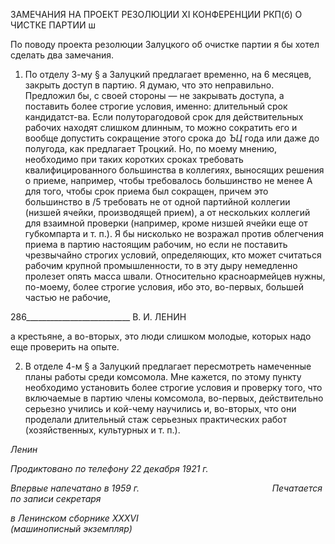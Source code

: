 ЗАМЕЧАНИЯ НА ПРОЕКТ РЕЗОЛЮЦИИ XI КОНФЕРЕНЦИИ РКП(б) О ЧИСТКЕ ПАРТИИ ш

По поводу проекта резолюции Залуцкого об очистке партии я бы хотел сделать два замечания.

1) По отделу 3-му § а Залуцкий предлагает временно, на 6 месяцев, закрыть доступ в партию. Я думаю, что это неправильно. Предложил бы, с своей стороны — не закры­вать доступа, а поставить более строгие условия, именно: длительный срок кандидатст-ва. Если полуторагодовой срок для действительных рабочих находят слишком длин­ным, то можно сократить его и вообще допустить сокращение этого срока до _ЪЦ_ года или даже до полугода, как предлагает Троцкий. Но, по моему мнению, необходимо при таких коротких сроках требовать квалифицированного большинства в коллегиях, выно­сящих решения о приеме, например, чтобы требовалось большинство не менее А для того, чтобы срок приема был сокращен, причем это большинство в /5 требовать не от одной партийной коллегии (низшей ячейки, производящей прием), а от нескольких коллегий для взаимной проверки (например, кроме низшей ячейки еще от губкомпарта и т. п.). Я бы нисколько не возражал против облегчения приема в партию настоящим рабочим, но если не поставить чрезвычайно строгих условий, определяющих, кто мо­жет считаться рабочим крупной промышленности, то в эту дыру немедленно пролезет опять масса швали. Относительно красноармейцев нужны, по-моему, более строгие ус­ловия, ибо это, во-первых, большей частью не рабочие,

  

286__________________________ В. И. ЛЕНИН

а крестьяне, а во-вторых, это люди слишком молодые, которых надо еще проверить на опыте.

2) В отделе 4-м § а Залуцкий предлагает пересмотреть намеченные планы работы среди комсомола. Мне кажется, по этому пункту необходимо установить более строгие условия и проверку того, что включаемые в партию члены комсомола, во-первых, дей­ствительно серьезно учились и кой-чему научились и, во-вторых, что они проделали длительный стаж серьезных практических работ (хозяйственных, культурных и т. п.).

_Ленин_

_Продиктовано по телефону_ _22 декабря 1921 г._

_Впервые напечатано в 1959 г.                                                      Печатается по записи секретаря_

_в Ленинском сборнике_ _XXXVI_                                                             _(машинописный экземпляр)_